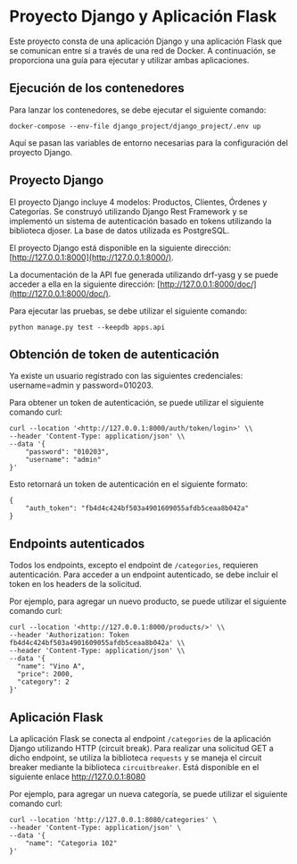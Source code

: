 # Proyecto Django y Aplicación Flask

Este proyecto consta de una aplicación Django y una aplicación Flask que se comunican entre sí a través de una red de Docker. A continuación, se proporciona una guía para ejecutar y utilizar ambas aplicaciones.

## Ejecución de los contenedores

Para lanzar los contenedores, se debe ejecutar el siguiente comando:

```
docker-compose --env-file django_project/django_project/.env up

```

Aquí se pasan las variables de entorno necesarias para la configuración del proyecto Django.

## Proyecto Django

El proyecto Django incluye 4 modelos: Productos, Clientes, Órdenes y Categorías. Se construyó utilizando Django Rest Framework y se implementó un sistema de autenticación basado en tokens utilizando la biblioteca djoser. La base de datos utilizada es PostgreSQL.

El proyecto Django está disponible en la siguiente dirección: [http://127.0.0.1:8000](http://127.0.0.1:8000/).

La documentación de la API fue generada utilizando drf-yasg y se puede acceder a ella en la siguiente dirección: [http://127.0.0.1:8000/doc/](http://127.0.0.1:8000/doc/).

Para ejecutar las pruebas, se debe utilizar el siguiente comando:

```
python manage.py test --keepdb apps.api

```

## Obtención de token de autenticación

Ya existe un usuario registrado con las siguientes credenciales: username=admin y password=010203.

Para obtener un token de autenticación, se puede utilizar el siguiente comando curl:

```
curl --location '<http://127.0.0.1:8000/auth/token/login>' \\
--header 'Content-Type: application/json' \\
--data '{
    "password": "010203",
    "username": "admin"
}'

```

Esto retornará un token de autenticación en el siguiente formato:

```
{
    "auth_token": "fb4d4c424bf503a4901609055afdb5ceaa8b042a"
}

```

## Endpoints autenticados

Todos los endpoints, excepto el endpoint de `/categories`, requieren autenticación. Para acceder a un endpoint autenticado, se debe incluir el token en los headers de la solicitud.

Por ejemplo, para agregar un nuevo producto, se puede utilizar el siguiente comando curl:

```
curl --location '<http://127.0.0.1:8000/products/>' \\
--header 'Authorization: Token fb4d4c424bf503a4901609055afdb5ceaa8b042a' \\
--header 'Content-Type: application/json' \\
--data '{
  "name": "Vino A",
  "price": 2000,
  "category": 2
}'

```

## Aplicación Flask

La aplicación Flask se conecta al endpoint `/categories` de la aplicación Django utilizando HTTP (circuit break). Para realizar una solicitud GET a dicho endpoint, se utiliza la biblioteca `requests` y se maneja el circuit breaker mediante la biblioteca `circuitbreaker`.
Está disponible en el siguiente enlace http://127.0.0.1:8080

Por ejemplo, para agregar un nueva categoría, se puede utilizar el siguiente comando curl:

```
curl --location 'http://127.0.0.1:8080/categories' \
--header 'Content-Type: application/json' \
--data '{
    "name": "Categoria 102"
}'
```